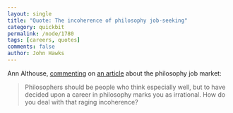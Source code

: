 ```yaml
---
layout: single 
title: "Quote: The incoherence of philosophy job-seeking" 
category: quickbit
permalink: /node/1780
tags: [careers, quotes] 
comments: false 
author: John Hawks 
---
```


Ann Althouse, <a href="http://althouse.blogspot.com/2009/01/times-are-hard-for-philosophers.html">commenting</a> on <a href="http://www.philly.com/inquirer/columnists/carlin_romano/20081230_Philosophers_at_work__and_hoping_for_it.html">an article</a> about the philosophy job market: 

<blockquote>Philosophers should be people who think especially well, but to have decided upon a career in philosophy marks you as irrational. How do you deal with that raging incoherence?</blockquote>



